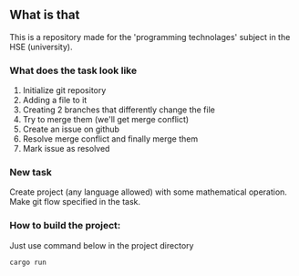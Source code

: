 ## What is that
This is a repository made for the 'programming technolages' subject in the HSE (university). 

### What does the task look like
1. Initialize git repository
2. Adding a file to it
3. Creating 2 branches that differently change the file
4. Try to merge them (we'll get merge conflict)
5. Create an issue on github
6. Resolve merge conflict and finally merge them
7. Mark issue as resolved 

### New task

Create project (any language allowed) with some mathematical operation.
Make git flow specified in the task.

### How to build the project:

Just use command below in the project directory
```
cargo run
```